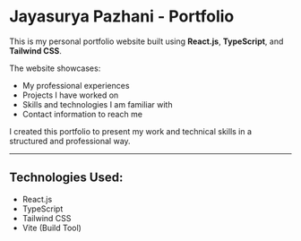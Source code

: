# Jayasurya Pazhani - Portfolio

This is my personal portfolio website built using **React.js**, **TypeScript**, and **Tailwind CSS**.

The website showcases:
- My professional experiences
- Projects I have worked on
- Skills and technologies I am familiar with
- Contact information to reach me

I created this portfolio to present my work and technical skills in a structured and professional way.

---

## Technologies Used:
- React.js
- TypeScript
- Tailwind CSS
- Vite (Build Tool)
